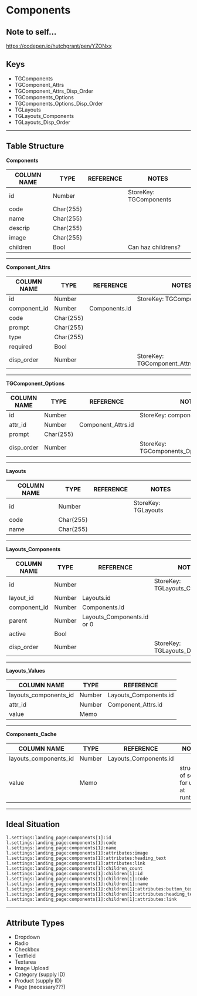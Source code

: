 # Components

## Note to self...
https://codepen.io/hutchgrant/pen/YZONxx

## Keys

- TGComponents
- TGComponent_Attrs
- TGComponent_Attrs_Disp_Order
- TGComponents_Options
- TGComponents_Options_Disp_Order
- TGLayouts
- TGLayouts_Components
- TGLayouts_Disp_Order

---

## Table Structure

**Components**

**COLUMN NAME**|**TYPE**|**REFERENCE**|**NOTES**
-----|-----|-----|-----
id|Number| |StoreKey: TGComponents
code|Char(255)| | 
name|Char(255)| | 
descrip|Char(255)| | 
image|Char(255)| | 
children|Bool| |Can haz childrens?

---

**Component_Attrs**

**COLUMN NAME**|**TYPE**|**REFERENCE**|**NOTES**
-----|-----|-----|-----
id|Number| |StoreKey: TGComponent_Attrs
component_id|Number|Components.id| 
code|Char(255)| | 
prompt|Char(255)| | 
type|Char(255)| | 
required|Bool| | 
disp_order|Number| |StoreKey: TGComponent_Attrs_Disp_Order

---

**TGComponent_Options**

**COLUMN NAME**|**TYPE**|**REFERENCE**|**NOTES**
-----|-----|-----|-----
id|Number| |StoreKey: component_attrs
attr_id|Number|Component_Attrs.id| 
prompt|Char(255)| | 
disp_order|Number| |StoreKey: TGComponents_Options_Disp_Order

---

**Layouts**

**COLUMN NAME**|**TYPE**|**REFERENCE**|**NOTES**
-----|-----|-----|-----
id|Number| |StoreKey: TGLayouts
code|Char(255)| | 
name|Char(255)| | 

---

**Layouts_Components**

**COLUMN NAME**|**TYPE**|**REFERENCE**|**NOTES**
-----|-----|-----|-----
id|Number| |StoreKey: TGLayouts_Components
layout_id|Number|Layouts.id| 
component_id|Number|Components.id| 
parent|Number|Layouts_Components.id or 0| 
active|Bool| | 
disp_order|Number| |StoreKey: TGLayouts_Disp_Order

---

**Layouts_Values**

**COLUMN NAME**|**TYPE**|**REFERENCE**
-----|-----|-----
layouts_components_id|Number|Layouts_Components.id
attr_id|Number|Component_Attrs.id
value|Memo| 

---

**Components_Cache**

**COLUMN NAME**|**TYPE**|**REFERENCE**|**NOTES**
-----|-----|-----|-----
layouts_components_id|Number|Layouts_Components.id| 
value|Memo| |structure of set for use at runtime

---

## Ideal Situation

```
l.settings:landing_page:components[1]:id
l.settings:landing_page:components[1]:code
l.settings:landing_page:components[1]:name
l.settings:landing_page:components[1]:attributes:image
l.settings:landing_page:components[1]:attributes:heading_text
l.settings:landing_page:components[1]:attributes:link
l.settings:landing_page:components[1]:children_count
l.settings:landing_page:components[1]:children[1]:id
l.settings:landing_page:components[1]:children[1]:code
l.settings:landing_page:components[1]:children[1]:name
l.settings:landing_page:components[1]:children[1]:attributes:button_text
l.settings:landing_page:components[1]:children[1]:attributes:heading_text
l.settings:landing_page:components[1]:children[1]:attributes:link
```

---

## Attribute Types

- Dropdown
- Radio
- Checkbox
- Textfield
- Textarea
- Image Upload
- Category (supply ID)
- Product (supply ID)
- Page (necessary???)
